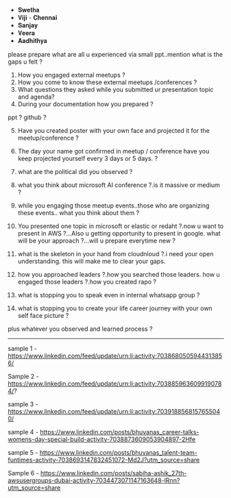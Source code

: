 - 𝐒𝐰𝐞𝐭𝐡𝐚 
- 𝐕𝐢𝐣𝐢 - 𝐂𝐡𝐞𝐧𝐧𝐚𝐢 
- 𝐒𝐚𝐧𝐣𝐚𝐲 
- 𝐕𝐞𝐞𝐫𝐚 
- 𝐀𝐚𝐝𝐡𝐢𝐭𝐡𝐲𝐚

please prepare what are all u experienced via small ppt..mention what is the gaps u felt ?


1. How you engaged external meetups ?
2. How you come to know these external meetups /conferences ?
3. What questions they asked while you submitted ur presentation topic and agenda?
4. During your documentation how you prepared ?

ppt ?
github ?

5. Have you created poster with your own face and projected it for the meetup/conference ?

6. The day your name got confirmed in meetup / conference have you keep projected yourself every 3 days or 5 days. ?

7. what are the political did you observed ?

8. what you think about microsoft AI conference ?.is it massive or medium ?

9. while you engaging those meetup events..those who are organizing these events.. what you think about them ?

10. You presented one topic in microsoft or elastic or redaht ?.now u want to present in AWS ?...Also u getting opportunity to present in google. what will be your approach ?...will u prepare everytime new ?

11. what is the skeleton in your hand from cloudnloud ?.i need your open understanding. this will make me to clear your gaps.

12. how you approached leaders ?.how you searched those leaders. how u engaged those leaders ?.how you created rapo ?

13. what is stopping you to speak even in internal whatsapp group ?

14. what is stopping you to create your life career journey with your own self face picture ?

plus whatever you observed and learned process ?

----------


sample 1 - https://www.linkedin.com/feed/update/urn:li:activity:7038680505944313856/



Sample 2 - https://www.linkedin.com/feed/update/urn:li:activity:7038859636099190784/?



sample 3 - https://www.linkedin.com/feed/update/urn:li:activity:7039188568157655040/



sample 4 - https://www.linkedin.com/posts/bhuvanas_career-talks-womens-day-special-build-activity-7038873609053904897-2Hfe



sample 5 - https://www.linkedin.com/posts/bhuvanas_talent-team-funtimes-activity-7038693147832451072-Md2J?utm_source=share





Sample 6 - https://www.linkedin.com/posts/sabiha-ashik_27th-awsusergroups-dubai-activity-7034473071147163648-lRnn?utm_source=share

